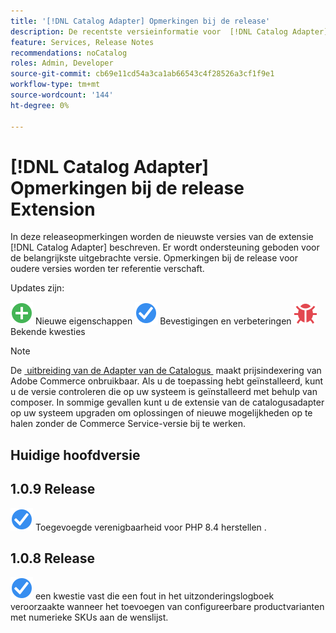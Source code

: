 ```yaml
---
title: '[!DNL Catalog Adapter] Opmerkingen bij de release'
description: De recentste versieinformatie voor  [!DNL Catalog Adapter]  voor Adobe Commerce.
feature: Services, Release Notes
recommendations: noCatalog
roles: Admin, Developer
source-git-commit: cb69e11cd54a3ca1ab66543c4f28526a3cf1f9e1
workflow-type: tm+mt
source-wordcount: '144'
ht-degree: 0%

---
```


# [!DNL Catalog Adapter] Opmerkingen bij de release Extension

In deze releaseopmerkingen worden de nieuwste versies van de extensie [!DNL Catalog Adapter] beschreven. Er wordt ondersteuning geboden voor de belangrijkste uitgebrachte versie. Opmerkingen bij de release voor oudere versies worden ter referentie verschaft.

Updates zijn:

![&#x200B; Nieuwe &#x200B;](../assets/new.svg) Nieuwe eigenschappen
![&#x200B; bevestig &#x200B;](../assets/fix.svg) Bevestigingen en verbeteringen
![&#x200B; Bug &#x200B;](../assets/bug.svg) Bekende kwesties


>[!NOTE]
>
>De [&#x200B; uitbreiding van de Adapter van de Catalogus &#x200B;](catalog-adapter.md) maakt prijsindexering van Adobe Commerce onbruikbaar. Als u de toepassing hebt geïnstalleerd, kunt u de versie controleren die op uw systeem is geïnstalleerd met behulp van composer. In sommige gevallen kunt u de extensie van de catalogusadapter op uw systeem upgraden om oplossingen of nieuwe mogelijkheden op te halen zonder de Commerce Service-versie bij te werken.

## Huidige hoofdversie

## 1.0.9 Release

![&#128279;](../assets/fix.svg) Toegevoegde verenigbaarheid voor PHP 8.4 herstellen . <!--MDEE-941-->

## 1.0.8 Release

![&#x200B; beval &#x200B;](../assets/fix.svg) een kwestie vast die een fout in het uitzonderingslogboek veroorzaakte wanneer het toevoegen van configureerbare productvarianten met numerieke SKUs aan de wenslijst. <!--MDEE-876-->
